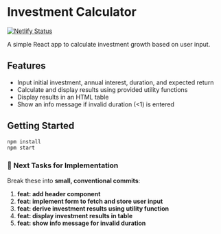 # Investment Calculator
 
 [![Netlify Status](https://api.netlify.com/api/v1/badges/41f61e71-77a7-4a97-a841-1138b4099b25/deploy-status)](https://app.netlify.com/projects/investment-calculator-202507/deploys)

A simple React app to calculate investment growth based on user input. 

## Features

- Input initial investment, annual interest, duration, and expected return
- Calculate and display results using provided utility functions
- Display results in an HTML table
- Show an info message if invalid duration (<1) is entered

## Getting Started

```bash
npm install
npm start
``` 

### 🔧 Next Tasks for Implementation 

Break these into **small, conventional commits**:

1. **feat: add header component**
2. **feat: implement form to fetch and store user input**
3. **feat: derive investment results using utility function**
4. **feat: display investment results in table**
5. **feat: show info message for invalid duration**
